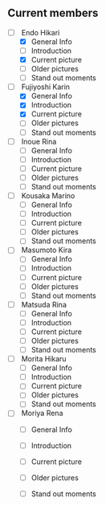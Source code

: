 
## Current members

- [ ]  Endo Hikari
    - [x] General Info
    - [ ] Introduction
    - [x] Current picture
    - [ ] Older pictures
    - [ ] Stand out moments
- [ ]  Fujiyoshi Karin
    - [x] General Info
    - [x] Introduction
    - [x] Current picture
    - [ ] Older pictures
    - [ ] Stand out moments
- [ ]  Inoue Rina
    - [ ] General Info
    - [ ] Introduction
    - [ ] Current picture
    - [ ] Older pictures
    - [ ] Stand out moments
- [ ]  Kousaka Marino
    - [ ] General Info
    - [ ] Introduction
    - [ ] Current picture
    - [ ] Older pictures
    - [ ] Stand out moments
- [ ]  Masumoto Kira
    - [ ] General Info
    - [ ] Introduction
    - [ ] Current picture
    - [ ] Older pictures
    - [ ] Stand out moments
- [ ]  Matsuda Rina
    - [ ] General Info
    - [ ] Introduction
    - [ ] Current picture
    - [ ] Older pictures
    - [ ] Stand out moments
- [ ]  Morita Hikaru
    - [ ] General Info
    - [ ] Introduction
    - [ ] Current picture
    - [ ] Older pictures
    - [ ] Stand out moments
- [ ]  Moriya Rena
    - [ ] General Info
    - [ ] Introduction
    - [ ] Current picture
    - [ ] Older pictures
    - [ ] Stand out moments




